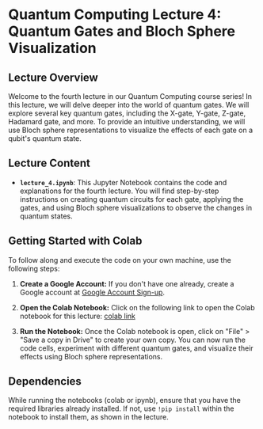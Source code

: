 # Quantum Computing Lecture 4: Quantum Gates and Bloch Sphere Visualization

## Lecture Overview

Welcome to the fourth lecture in our Quantum Computing course series! In this lecture, we will delve deeper into the world of quantum gates. We will explore several key quantum gates, including the X-gate, Y-gate, Z-gate, Hadamard gate, and more. To provide an intuitive understanding, we will use Bloch sphere representations to visualize the effects of each gate on a qubit's quantum state.

## Lecture Content

- **`lecture_4.ipynb`**: This Jupyter Notebook contains the code and explanations for the fourth lecture. You will find step-by-step instructions on creating quantum circuits for each gate, applying the gates, and using Bloch sphere visualizations to observe the changes in quantum states. 

## Getting Started with Colab

To follow along and execute the code on your own machine, use the following steps:

1. **Create a Google Account:** If you don't have one already, create a Google account at [Google Account Sign-up](https://accounts.google.com/signup).

2. **Open the Colab Notebook:** Click on the following link to open the Colab notebook for this lecture: [colab link](https://colab.research.google.com/drive/1r3f8xaDLisq8kS41XdvjxcGN6uNqlyVR?usp=sharing)

3. **Run the Notebook:** Once the Colab notebook is open, click on "File" > "Save a copy in Drive" to create your own copy. You can now run the code cells, experiment with different quantum gates, and visualize their effects using Bloch sphere representations.

## Dependencies

While running the notebooks (colab or ipynb), ensure that you have the required libraries already installed. If not, use `!pip install` within the notebook to install them, as shown in the lecture.
